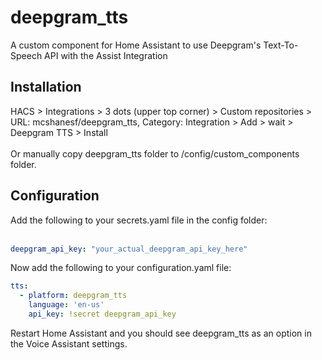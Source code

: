 # deepgram_tts
A custom component for Home Assistant to use Deepgram's Text-To-Speech API with the Assist Integration

## Installation
HACS > Integrations > 3 dots (upper top corner) > Custom repositories > URL: mcshanesf/deepgram_tts, Category: Integration > Add > wait > Deepgram TTS > Install
<br><br>
Or manually copy deepgram_tts folder to /config/custom_components folder.

## Configuration
Add the following to your secrets.yaml file in the config folder:<br><br>

``` yaml
deepgram_api_key: "your_actual_deepgram_api_key_here"
```

Now add the following to your configuration.yaml file:

``` yaml
tts:
  - platform: deepgram_tts
    language: 'en-us'
    api_key: !secret deepgram_api_key
```

Restart Home Assistant and you should see deepgram_tts as an option in the Voice Assistant settings. 
